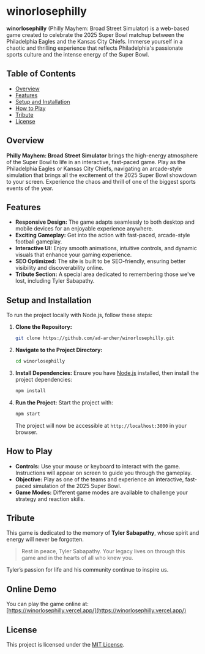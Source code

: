 
# winorlosephilly

**winorlosephilly** (Philly Mayhem: Broad Street Simulator) is a web-based game created to celebrate the 2025 Super Bowl matchup between the Philadelphia Eagles and the Kansas City Chiefs. Immerse yourself in a chaotic and thrilling experience that reflects Philadelphia's passionate sports culture and the intense energy of the Super Bowl.

## Table of Contents
- [Overview](#overview)
- [Features](#features)
- [Setup and Installation](#setup-and-installation)
- [How to Play](#how-to-play)
- [Tribute](#tribute)
- [License](#license)

## Overview

**Philly Mayhem: Broad Street Simulator** brings the high-energy atmosphere of the Super Bowl to life in an interactive, fast-paced game. Play as the Philadelphia Eagles or Kansas City Chiefs, navigating an arcade-style simulation that brings all the excitement of the 2025 Super Bowl showdown to your screen. Experience the chaos and thrill of one of the biggest sports events of the year.

## Features

- **Responsive Design:** The game adapts seamlessly to both desktop and mobile devices for an enjoyable experience anywhere.
- **Exciting Gameplay:** Get into the action with fast-paced, arcade-style football gameplay.
- **Interactive UI:** Enjoy smooth animations, intuitive controls, and dynamic visuals that enhance your gaming experience.
- **SEO Optimized:** The site is built to be SEO-friendly, ensuring better visibility and discoverability online.
- **Tribute Section:** A special area dedicated to remembering those we've lost, including Tyler Sabapathy.

## Setup and Installation

To run the project locally with Node.js, follow these steps:

1. **Clone the Repository:**
   ```bash
   git clone https://github.com/ad-archer/winorlosephilly.git
   ```
2. **Navigate to the Project Directory:**
   ```bash
   cd winorlosephilly
   ```
3. **Install Dependencies:**
   Ensure you have [Node.js](https://nodejs.org/) installed, then install the project dependencies:
   ```bash
   npm install
   ```
4. **Run the Project:**
   Start the project with:
   ```bash
   npm start
   ```
   The project will now be accessible at `http://localhost:3000` in your browser.

## How to Play

- **Controls:** Use your mouse or keyboard to interact with the game. Instructions will appear on screen to guide you through the gameplay.
- **Objective:** Play as one of the teams and experience an interactive, fast-paced simulation of the 2025 Super Bowl.
- **Game Modes:** Different game modes are available to challenge your strategy and reaction skills.

## Tribute

This game is dedicated to the memory of **Tyler Sabapathy**, whose spirit and energy will never be forgotten.  
> Rest in peace, Tyler Sabapathy. Your legacy lives on through this game and in the hearts of all who knew you.

Tyler’s passion for life and his community continue to inspire us.

## Online Demo

You can play the game online at:  
[https://winorlosephilly.vercel.app/](https://winorlosephilly.vercel.app/)


## License

This project is licensed under the [MIT License](LICENSE).

